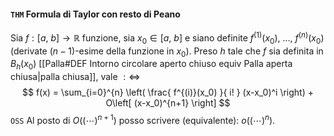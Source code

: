 #### `THM` Formula di Taylor con resto di Peano
Sia $f : [a,\ b] \to \mathbb{R}$ funzione, sia $x_0 \in [a,\ b]$ e siano definite $f^{(1)}(x_0),\ \ldots,\ f^{(n)}(x_0)$ (derivate $(n-1)$-esime della funzione in $x_0$). Preso $h$ tale che $f$ sia definita in $B_h(x_0)$ [[Palla#DEF Intorno circolare aperto chiuso equiv Palla aperta chiusa|palla chiusa]], vale $:\Leftrightarrow$ 
$$
    f(x) = \sum_{i=0}^{n} \left( \frac{ f^{(i)}(x_0) }{ i! } (x-x_0)^i \right)
        + O\left[ (x-x_0)^{n+1} \right]
$$
`OSS` Al posto di $O\left((\cdots)^{n+1}\right)$ posso scrivere (equivalente): $o\left((\cdots)^{n}\right)$.